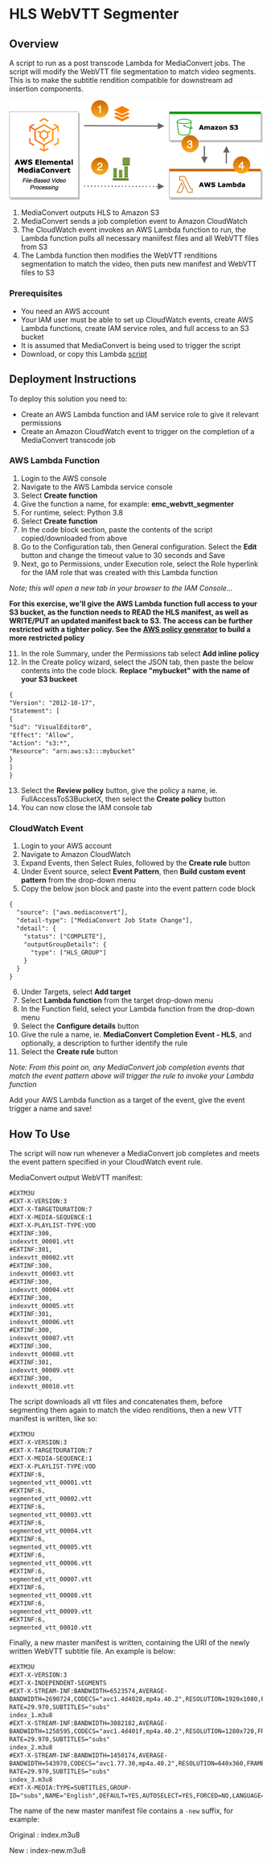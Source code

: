 # HLS WebVTT Segmenter
## Overview
A script to run as a post transcode Lambda for MediaConvert jobs. The script will modify the WebVTT file segmentation to match video segments. This is to make the subtitle rendition compatible for downstream ad insertion components.

![](images/emc_webvtt_segmenter_architecture.png?width=60pc&classes=border,shadow)

1. MediaConvert outputs HLS to Amazon S3
2. MediaConvert sends a job completion event to Amazon CloudWatch
3. The CloudWatch event invokes an AWS Lambda function to run, the Lambda function pulls all necessary maniifest files and all WebVTT files from S3
4. The Lambda function then modifies the WebVTT renditions segmentation to match the video, then puts new manifest and WebVTT files to S3

### Prerequisites
* You need an AWS account
* Your IAM user must be able to set up CloudWatch events, create AWS Lambda functions, create IAM service roles, and full access to an S3 bucket
* It is assumed that MediaConvert is being used to trigger the script
* Download, or copy this Lambda [script](script/emc_webvtt_segmenter.py)

## Deployment Instructions
To deploy this solution you need to:
* Create an AWS Lambda function and IAM service role to give it relevant permissions
* Create an Amazon CloudWatch event to trigger on the completion of a MediaConvert transcode job

### AWS Lambda Function
1. Login to the AWS console
2. Navigate to the AWS Lambda service console
3. Select **Create function**
4. Give the function a name, for example: **emc_webvtt_segmenter**
5. For runtime, select: Python 3.8
6. Select **Create function**
7. In the code block section, paste the contents of the script copied/downloaded from above
8. Go to the Configuration tab, then General configuration. Select the **Edit** button and change the timeout value to 30 seconds and Save
9. Next, go to Permissions, under Execution role, select the Role hyperlink for the IAM role that was created with this Lambda function

*Note; this will open a new tab in your browser to the IAM Console...*

**For this exercise, we'll give the AWS Lambda function full access to your S3 bucket, as the function needs to READ the HLS manifest, as well as WRITE/PUT an updated manifest back to S3. The access can be further restricted with a tighter policy. See the [AWS policy generator](https://awspolicygen.s3.amazonaws.com/policygen.html) to build a more restricted policy**

11. In the role Summary, under the Permissions tab select **Add inline policy**
12. In the Create policy wizard, select the JSON tab, then paste the below contents into the code block. **Replace "mybucket" with the name of your S3 buckeet**
```
{
"Version": "2012-10-17",
"Statement": [
{
"Sid": "VisualEditor0",
"Effect": "Allow",
"Action": "s3:*",
"Resource": "arn:aws:s3:::mybucket"
}
]
}
```
13. Select the **Review policy** button, give the policy a name, ie. FullAccessToS3BucketX, then select the **Create policy** button
14. You can now close the IAM console tab

### CloudWatch Event
1. Login to your AWS account
2. Navigate to Amazon CloudWatch
3. Expand Events, then Select Rules, followed by the **Create rule** button
4. Under Event source, select **Event Pattern**, then **Build custom event pattern** from the drop-down menu
5. Copy the below json block and paste into the event pattern code block

```
{
  "source": ["aws.mediaconvert"],
  "detail-type": ["MediaConvert Job State Change"],
  "detail": {
    "status": ["COMPLETE"],
    "outputGroupDetails": {
      "type": ["HLS_GROUP"]
    }
  }
}
```

6. Under Targets, select **Add target**
7. Select **Lambda function** from the target drop-down menu
8. In the Function field, select your Lambda function from the drop-down menu
9. Select the **Configure details** button
10. Give the rule a name, ie. **MediaConvert Completion Event - HLS**, and optionally, a description to further identify the rule
11. Select the **Create rule** button

*Note: From this point on, any MediaConvert job completion events that match the event pattern above will trigger the rule to invoke your Lambda function*

Add your AWS Lambda function as a target of the event, give the event trigger a name and save!

## How To Use
The script will now run whenever a MediaConvert job completes and meets the event pattern specified in your CloudWatch event rule.

MediaConvert output WebVTT manifest:
```
#EXTM3U
#EXT-X-VERSION:3
#EXT-X-TARGETDURATION:7
#EXT-X-MEDIA-SEQUENCE:1
#EXT-X-PLAYLIST-TYPE:VOD
#EXTINF:300,
indexvtt_00001.vtt
#EXTINF:301,
indexvtt_00002.vtt
#EXTINF:300,
indexvtt_00003.vtt
#EXTINF:300,
indexvtt_00004.vtt
#EXTINF:300,
indexvtt_00005.vtt
#EXTINF:301,
indexvtt_00006.vtt
#EXTINF:300,
indexvtt_00007.vtt
#EXTINF:300,
indexvtt_00008.vtt
#EXTINF:301,
indexvtt_00009.vtt
#EXTINF:300,
indexvtt_00010.vtt
```

The script downloads all vtt files and concatenates them, before segmenting them again to match the video renditions, then a new VTT manifest is written, like so:

```
#EXTM3U
#EXT-X-VERSION:3
#EXT-X-TARGETDURATION:7
#EXT-X-MEDIA-SEQUENCE:1
#EXT-X-PLAYLIST-TYPE:VOD
#EXTINF:6,
segmented_vtt_00001.vtt
#EXTINF:6,
segmented_vtt_00002.vtt
#EXTINF:6,
segmented_vtt_00003.vtt
#EXTINF:6,
segmented_vtt_00004.vtt
#EXTINF:6,
segmented_vtt_00005.vtt
#EXTINF:6,
segmented_vtt_00006.vtt
#EXTINF:6,
segmented_vtt_00007.vtt
#EXTINF:6,
segmented_vtt_00008.vtt
#EXTINF:6,
segmented_vtt_00009.vtt
#EXTINF:6,
segmented_vtt_00010.vtt
```

Finally, a new master manifest is written, containing the URI of the newly written WebVTT subtitle file. An example is below:

```
#EXTM3U
#EXT-X-VERSION:3
#EXT-X-INDEPENDENT-SEGMENTS
#EXT-X-STREAM-INF:BANDWIDTH=6523574,AVERAGE-BANDWIDTH=2690724,CODECS="avc1.4d4028,mp4a.40.2",RESOLUTION=1920x1080,FRAME-RATE=29.970,SUBTITLES="subs"
index_1.m3u8
#EXT-X-STREAM-INF:BANDWIDTH=3082182,AVERAGE-BANDWIDTH=1258595,CODECS="avc1.4d401f,mp4a.40.2",RESOLUTION=1280x720,FRAME-RATE=29.970,SUBTITLES="subs"
index_2.m3u8
#EXT-X-STREAM-INF:BANDWIDTH=1450174,AVERAGE-BANDWIDTH=543970,CODECS="avc1.77.30,mp4a.40.2",RESOLUTION=640x360,FRAME-RATE=29.970,SUBTITLES="subs"
index_3.m3u8
#EXT-X-MEDIA:TYPE=SUBTITLES,GROUP-ID="subs",NAME="English",DEFAULT=YES,AUTOSELECT=YES,FORCED=NO,LANGUAGE="eng",URI="segmented_vtt.m3u8"
```

The name of the new master manifest file contains a `-new` suffix, for example:

Original : index.m3u8

New : index-new.m3u8
